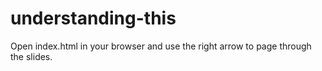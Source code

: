 # understanding-this

Open index.html in your browser and use the right arrow to page through the slides.
